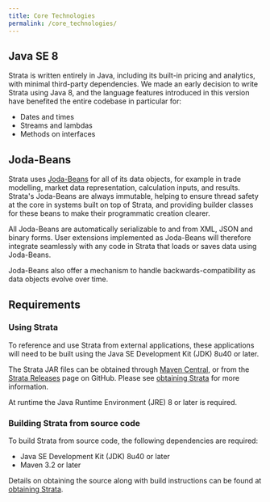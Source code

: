 ```yaml
---
title: Core Technologies
permalink: /core_technologies/
---
```


## Java SE 8

Strata is written entirely in Java, including its built-in pricing and analytics, with minimal third-party dependencies.
We made an early decision to write Strata using Java 8, and the language features introduced in this version
have benefited the entire codebase in particular for:

* Dates and times
* Streams and lambdas
* Methods on interfaces

## Joda-Beans

Strata uses [Joda-Beans](http://www.joda.org/joda-beans) for all of its data objects, for example in trade modelling,
market data representation, calculation inputs, and results. Strata's Joda-Beans are always immutable,
helping to ensure thread safety at the core in systems built on top of Strata, and providing builder classes
for these beans to make their programmatic creation clearer.

All Joda-Beans are automatically serializable to and from XML, JSON and binary forms.
User extensions implemented as Joda-Beans will therefore integrate seamlessly with any code in Strata
that loads or saves data using Joda-Beans.

Joda-Beans also offer a mechanism to handle backwards-compatibility as data objects evolve over time.

## Requirements

### Using Strata

To reference and use Strata from external applications, these applications will need to be built using the
Java SE Development Kit (JDK) 8u40 or later.

The Strata JAR files can be obtained through [Maven Central](http://search.maven.org/#search%7Cga%7C1%7Cg%3A%22com.opengamma.strata%22),
or from the [Strata Releases](https://github.com/OpenGamma/Strata/releases) page on GitHub.
Please see [obtaining Strata]({{site.baseurl}}/obtaining_strata) for more information.

At runtime the Java Runtime Environment (JRE) 8 or later is required.

### Building Strata from source code

To build Strata from source code, the following dependencies are required:

* Java SE Development Kit (JDK) 8u40 or later
* Maven 3.2 or later

Details on obtaining the source along with build instructions can be found at
[obtaining Strata]({{site.baseurl}}/obtaining_strata).
